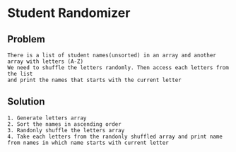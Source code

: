 
# Student Randomizer

## Problem
    There is a list of student names(unsorted) in an array and another array with letters (A-Z)
    We need to shuffle the letters randomly. Then access each letters from the list
    and print the names that starts with the current letter


## Solution
    1. Generate letters array 
    2. Sort the names in ascending order
    3. Randonly shuffle the letters array
    4. Take each letters from the randonly shuffled array and print name from names in which name starts with current letter
